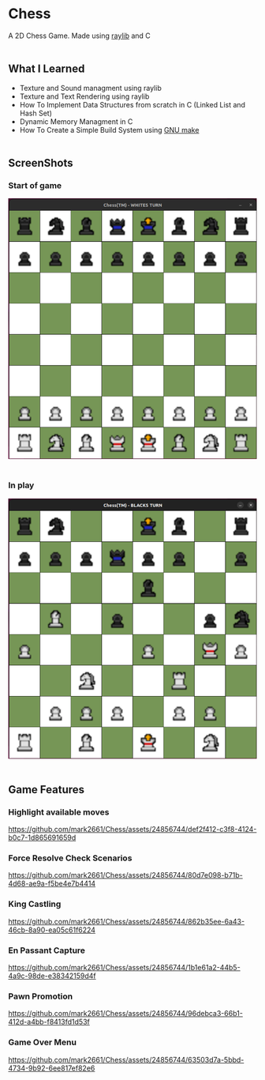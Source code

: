 # Chess
A 2D Chess Game. Made using [raylib](https://www.raylib.com/index.html) and C
<br/><br/>
## What I Learned
* Texture and Sound managment using raylib
* Texture and Text Rendering using raylib
* How To Implement Data Structures from scratch in C (Linked List and Hash Set)
* Dynamic Memory Managment in C
* How To Create a Simple Build System using [GNU make](https://www.gnu.org/software/make/manual/make.html)
<br/><br/>
## ScreenShots
### Start of game
![](./data/chess_start_SS.png)
<br/><br/>
### In play
![](./data/chess_in_play_SS.png)
<br/><br/>

## Game Features
### Highlight available moves
https://github.com/mark2661/Chess/assets/24856744/def2f412-c3f8-4124-b0c7-1d865691659d
### Force Resolve Check Scenarios
https://github.com/mark2661/Chess/assets/24856744/80d7e098-b71b-4d68-ae9a-f5be4e7b4414
### King Castling
https://github.com/mark2661/Chess/assets/24856744/862b35ee-6a43-46cb-8a90-ea05c61f6224
### En Passant Capture
https://github.com/mark2661/Chess/assets/24856744/1b1e61a2-44b5-4a9c-98de-e38342159d4f
### Pawn Promotion
https://github.com/mark2661/Chess/assets/24856744/96debca3-66b1-412d-a4bb-f8413fd1d53f
### Game Over Menu
https://github.com/mark2661/Chess/assets/24856744/63503d7a-5bbd-4734-9b92-6ee817ef82e6









